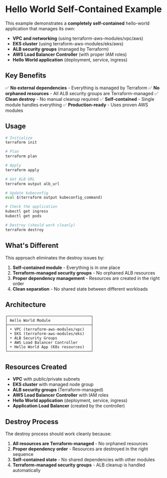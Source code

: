 # Hello World Self-Contained Example

This example demonstrates a **completely self-contained** hello-world application that manages its own:

- **VPC and networking** (using terraform-aws-modules/vpc/aws)
- **EKS cluster** (using terraform-aws-modules/eks/aws)
- **ALB security groups** (managed by Terraform)
- **AWS Load Balancer Controller** (with proper IAM roles)
- **Hello World application** (deployment, service, ingress)

## Key Benefits

✅ **No external dependencies** - Everything is managed by Terraform
✅ **No orphaned resources** - All ALB security groups are Terraform-managed
✅ **Clean destroy** - No manual cleanup required
✅ **Self-contained** - Single module handles everything
✅ **Production-ready** - Uses proven AWS modules

## Usage

```bash
# Initialize
terraform init

# Plan
terraform plan

# Apply
terraform apply

# Get ALB URL
terraform output alb_url

# Update kubeconfig
eval $(terraform output kubeconfig_command)

# Check the application
kubectl get ingress
kubectl get pods

# Destroy (should work cleanly)
terraform destroy
```

## What's Different

This approach eliminates the destroy issues by:

1. **Self-contained module** - Everything is in one place
2. **Terraform-managed security groups** - No orphaned ALB resources
3. **Proper dependency management** - Resources are created in the right order
4. **Clean separation** - No shared state between different workloads

## Architecture

```
┌─────────────────────────────────────┐
│ Hello World Module                  │
├─────────────────────────────────────┤
│ • VPC (terraform-aws-modules/vpc)   │
│ • EKS (terraform-aws-modules/eks)   │
│ • ALB Security Groups               │
│ • AWS Load Balancer Controller      │
│ • Hello World App (K8s resources)   │
└─────────────────────────────────────┘
```

## Resources Created

- **VPC** with public/private subnets
- **EKS cluster** with managed node group
- **ALB security groups** (Terraform-managed)
- **AWS Load Balancer Controller** with IAM roles
- **Hello World application** (deployment, service, ingress)
- **Application Load Balancer** (created by the controller)

## Destroy Process

The destroy process should work cleanly because:

1. **All resources are Terraform-managed** - No orphaned resources
2. **Proper dependency order** - Resources are destroyed in the right sequence
3. **Self-contained state** - No shared dependencies with other modules
4. **Terraform-managed security groups** - ALB cleanup is handled automatically
